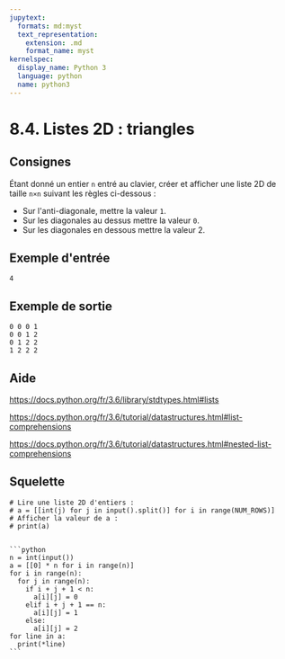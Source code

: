 ```yaml
---
jupytext:
  formats: md:myst
  text_representation:
    extension: .md
    format_name: myst
kernelspec:
  display_name: Python 3
  language: python
  name: python3
---
```


# 8.4. Listes 2D : triangles

## Consignes

Étant donné un entier `n` entré au clavier, créer et afficher une liste 2D de taille `n×n` suivant les règles ci-dessous :


- Sur l'anti-diagonale, mettre la valeur `1`.
- Sur les diagonales au dessus mettre la valeur `0`.
- Sur les diagonales en dessous mettre la valeur 2.

## Exemple d'entrée

```
4
```

## Exemple de sortie

```
0 0 0 1
0 0 1 2
0 1 2 2
1 2 2 2
```

## Aide

https://docs.python.org/fr/3.6/library/stdtypes.html#lists

https://docs.python.org/fr/3.6/tutorial/datastructures.html#list-comprehensions

https://docs.python.org/fr/3.6/tutorial/datastructures.html#nested-list-comprehensions

## Squelette

```{code-cell} python
# Lire une liste 2D d'entiers :
# a = [[int(j) for j in input().split()] for i in range(NUM_ROWS)]
# Afficher la valeur de a :
# print(a)
```

````{dropdown} Proposition de solution

```python
n = int(input())
a = [[0] * n for i in range(n)]
for i in range(n):
  for j in range(n):
    if i + j + 1 < n: 
      a[i][j] = 0
    elif i + j + 1 == n:
      a[i][j] = 1
    else:
      a[i][j] = 2
for line in a:
  print(*line)
```
````
